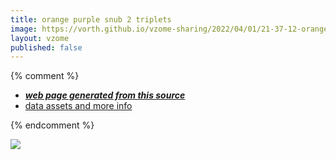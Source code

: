 ```yaml
---
title: orange purple snub 2 triplets
image: https://vorth.github.io/vzome-sharing/2022/04/01/21-37-12-orange-purple-snub-2-triplets/orange-purple-snub-2-triplets.png
layout: vzome
published: false
---
```


{% comment %}
 - [***web page generated from this source***][post]
 - [data assets and more info][github]

[post]: <https://vorth.github.io/vzome-sharing/2022/04/01/orange-purple-snub-2-triplets-21-37-12.html>
[github]: <https://github.com/vorth/vzome-sharing/tree/main/2022/04/01/21-37-12-orange-purple-snub-2-triplets/>
{% endcomment %}

<vzome-viewer style="width: 100%; height: 65vh;"
       src="https://vorth.github.io/vzome-sharing/2022/04/01/21-37-12-orange-purple-snub-2-triplets/orange-purple-snub-2-triplets.vZome" >
  <img src="https://vorth.github.io/vzome-sharing/2022/04/01/21-37-12-orange-purple-snub-2-triplets/orange-purple-snub-2-triplets.png" />
</vzome-viewer>
